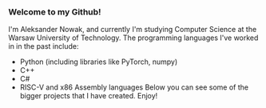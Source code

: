 ### Welcome to my Github!

I'm Aleksander Nowak, and currently I'm studying Computer Science at the Warsaw University of Technology.
The programming languages I've worked in in the past include:
- Python (including libraries like PyTorch, numpy)
- C++
- C#
- RISC-V and x86 Assembly languages
Below you can see some of the bigger projects that I have created.
Enjoy!
